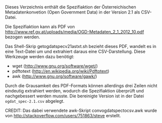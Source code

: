 Dieses Verzeichnis enthält die Spezifiaktion der Österreichischen
Metadatenkonvetion (Open Government Data) in der Version 2.1 als CSV-Datei.

Die Spezifiaktion kann als PDF von
http://www.ref.gv.at/uploads/media/OGD-Metadaten_2_1_2012_10.pdf bezogen
werden.

Das Shell-Skrip getogdatspecv21astxt.sh bezieht dieses PDF, wandelt es in eine
Text-Datei um und extrahiert daraus eine CSV-Darstellung. Diese Werkzeuge werden
dazu benötigt:

* wget (http://www.gnu.org/software/wget/)
* pdftotext (http://en.wikipedia.org/wiki/Pdftotext)
* awk (http://www.gnu.org/software/gawk/)

Durch die Grausamkeit des PDF-Formats können allerdings drei Zeilen nicht
eindeutig extrahiert werden, wodurch die Spezifiaktion überprüft und
nachgebessert werden musste. Die bereinigte Version ist in der Datei
`ogdat_spec-2.1.csv` abgelegt.

CREDIT: Das dabei verwendete awk-Skript convogdatspectocsv.awk wurde von
http://stackoverflow.com/users/751863/steve erstellt.